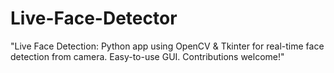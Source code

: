 # Live-Face-Detector
"Live Face Detection: Python app using OpenCV &amp; Tkinter for real-time face detection from camera. Easy-to-use GUI. Contributions welcome!"
